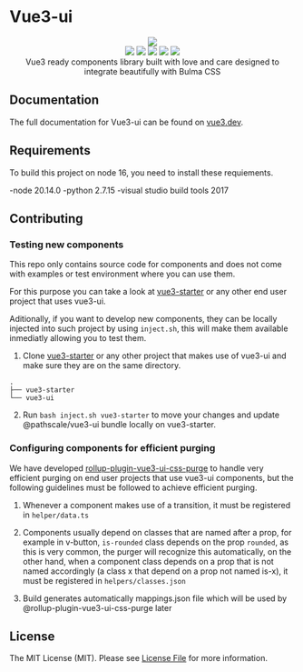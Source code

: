 # Vue3-ui

<p align="center">
  <a href="hhttps://vue3.dev">
      <img src="https://vue3.dev/vue3-ui-logo.png" />
  </a>
  <br/>
  <a href="https://www.npmjs.com/package/@pathscale/vue3-ui"><img src="https://img.shields.io/npm/v/@pathscale/vue3-ui?style=for-the-badge" /></a>
  <a href="https://www.npmjs.com/package/@pathscale/vue3-ui"><img src="https://img.shields.io/npm/dt/@pathscale/vue3-ui?style=for-the-badge" /></a>
  <a href="https://bundlephobia.com/result?p=@pathscale/vue3-ui"><img src="https://img.shields.io/bundlephobia/min/@pathscale/vue3-ui?style=for-the-badge" /></a>
  <a href="https://bundlephobia.com/result?p=@pathscale/vue3-ui"><img src="https://img.shields.io/bundlephobia/minzip/@pathscale/vue3-ui?style=for-the-badge" /></a>
  <a href="https://github.com/pathscale/vue3-ui/blob/master/LICENSE-MIT.txt"><img src="https://img.shields.io/npm/l/@pathscale/vue3-ui?style=for-the-badge" /></a>
  <br/>
  Vue3 ready components library built with love and care designed to integrate beautifully with Bulma CSS
</p>

## Documentation

The full documentation for Vue3-ui can be found on [vue3.dev](https://vue3.dev/).

## Requirements

To build this project on node 16, you need to install these requiements.

-node 20.14.0
-python 2.7.15
-visual studio build tools 2017

## Contributing

### Testing new components

This repo only contains source code for components and does not come with examples or test environment where you can use them.

For this purpose you can take a look at [vue3-starter](https://github.com/pathscale/vue3-starter) or any other end user project that uses vue3-ui.

Aditionally, if you want to develop new components, they can be locally injected into such project by using `inject.sh`, this will make them available inmediatly allowing you to test them.

1. Clone [vue3-starter](https://github.com/pathscale/vue3-starter) or any other project that makes use of vue3-ui and make sure they are on the same directory.

```
.
├── vue3-starter
└── vue3-ui
```

2. Run `bash inject.sh vue3-starter` to move your changes and update @pathscale/vue3-ui bundle locally on vue3-starter.

### Configuring components for efficient purging

We have developed [rollup-plugin-vue3-ui-css-purge](https://github.com/pathscale/rollup-plugin-vue3-ui-css-purge) to handle very efficient purging on end user projects that use vue3-ui components, but the following guidelines must be followed to achieve efficient purging.

1. Whenever a component makes use of a transition, it must be registered in `helper/data.ts`

2. Components usually depend on classes that are named after a prop, for example in v-button, `is-rounded` class depends on the prop `rounded`, as this is very common, the purger will recognize this automatically, on the other hand, when a component class depends on a prop that is not named accordingly (a class x that depend on a prop not named is-x), it must be registered in `helpers/classes.json`

3. Build generates automatically mappings.json file which will be used by @rollup-plugin-vue3-ui-css-purge later

## License

The MIT License (MIT). Please see [License File](https://github.com/pathscale/vue3-ui/blob/master/LICENSE-MIT.txt) for more information.
